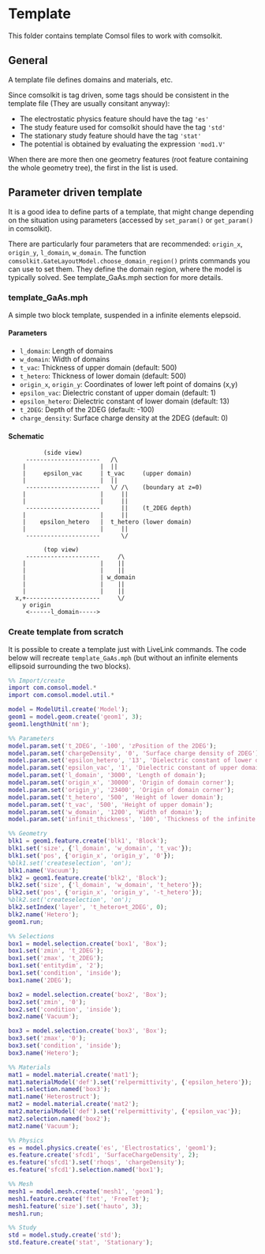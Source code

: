 # Template
This folder contains template Comsol files to work with comsolkit.

## General
A template file defines domains and materials, etc.

Since comsolkit is tag driven, some tags should be consistent in the template file (They are usually consitant anyway):

- The electrostatic physics feature should have the tag `'es'`
- The study feature used for comsolkit should have the tag `'std'`
- The stationary study feature should have the tag `'stat'`
- The potential is obtained by evaluating the expression `'mod1.V'`

When there are more then one geometry features (root feature containing the whole geometry tree), the first in the list is used.

## Parameter driven template
It is a good idea to define parts of a template, that might change depending on the situation using parameters (accessed by `set_param()` or `get_param()` in comsolkit).

There are particularly four parameters that are recommended: `origin_x`, `origin_y`, `l_domain`, `w_domain`. The function `comsolkit.GateLayoutModel.choose_domain_region()` prints commands you can use to set them. They define the domain region, where the model is typically solved. See template_GaAs.mph section for more details.

### template_GaAs.mph
A simple two block template, suspended in a infinite elements elepsoid.

#### Parameters
- `l_domain`: Length of domains
- `w_domain`: Width of domains
- `t_vac`: Thickness of upper domain (default: 500)
- `t_hetero`: Thickness of lower domain (default: 500)
- `origin_x`, `origin_y`: Coordinates of lower left point of domains (x,y)
- `epsilon_vac`: Dielectric constant of upper domain (default: 1)
- `epsilon_hetero`: Dielectric constant of lower domain (default: 13)
- `t_2DEG`: Depth of the 2DEG (default: -100)
- `charge_density`: Surface charge density at the 2DEG (default: 0)

#### Schematic
 ```
           (side view)
      ---------------------   /\
     |                     |  ||
     |     epsilon_vac     | t_vac     (upper domain)
     |                     |  ||
      ---------------------   \/ /\    (boundary at z=0)
     |                     |     ||
     |                     |     ||
      ---------------------      ||    (t_2DEG depth)
     |                     |     ||
     |    epsilon_hetero   |  t_hetero (lower domain)
     |                     |     ||
      ---------------------      \/

           (top view)
      ---------------------     /\
     |                     |    ||
     |                     |    ||
     |                     | w_domain
     |                     |    ||
     |                     |    ||
   x,+---------------------     \/
     y origin
      <------l_domain----->
```

### Create template from scratch
It is possible to create a template just with LiveLink commands. The code below will recreate `template_GaAs.mph` (but without an infinite elements ellipsoid surrounding the two blocks).

```matlab
%% Import/create
import com.comsol.model.*
import com.comsol.model.util.*

model = ModelUtil.create('Model');
geom1 = model.geom.create('geom1', 3);
geom1.lengthUnit('nm');

%% Parameters
model.param.set('t_2DEG', '-100', 'zPosition of the 2DEG');
model.param.set('chargeDensity', '0', 'Surface charge density of 2DEG');
model.param.set('epsilon_hetero', '13', 'Dielectric constant of lower domain');
model.param.set('epsilon_vac', '1', 'Dielectric constant of upper domain');
model.param.set('l_domain', '3000', 'Length of domain');
model.param.set('origin_x', '30000', 'Origin of domain corner');
model.param.set('origin_y', '23400', 'Origin of domain corner');
model.param.set('t_hetero', '500', 'Height of lower domain');
model.param.set('t_vac', '500', 'Height of upper domain');
model.param.set('w_domain', '1200', 'Width of domain');
model.param.set('infinit_thickness', '100', 'Thickness of the infinite element layers');

%% Geometry
blk1 = geom1.feature.create('blk1', 'Block');
blk1.set('size', {'l_domain', 'w_domain', 't_vac'});
blk1.set('pos', {'origin_x', 'origin_y', '0'});
%blk1.set('createselection', 'on');
blk1.name('Vacuum');
blk2 = geom1.feature.create('blk2', 'Block');
blk2.set('size', {'l_domain', 'w_domain', 't_hetero'});
blk2.set('pos', {'origin_x', 'origin_y', '-t_hetero'});
%blk2.set('createselection', 'on');
blk2.setIndex('layer', 't_hetero+t_2DEG', 0);
blk2.name('Hetero');
geom1.run;

%% Selections
box1 = model.selection.create('box1', 'Box');
box1.set('zmin', 't_2DEG');
box1.set('zmax', 't_2DEG');
box1.set('entitydim', '2');
box1.set('condition', 'inside');
box1.name('2DEG');

box2 = model.selection.create('box2', 'Box');
box2.set('zmin', '0');
box2.set('condition', 'inside');
box2.name('Vacuum');

box3 = model.selection.create('box3', 'Box');
box3.set('zmax', '0');
box3.set('condition', 'inside');
box3.name('Hetero');

%% Materials
mat1 = model.material.create('mat1');
mat1.materialModel('def').set('relpermittivity', {'epsilon_hetero'});
mat1.selection.named('box3');
mat1.name('Heterostruct');
mat2 = model.material.create('mat2');
mat2.materialModel('def').set('relpermittivity', {'epsilon_vac'});
mat2.selection.named('box2');
mat2.name('Vacuum');

%% Physics
es = model.physics.create('es', 'Electrostatics', 'geom1');
es.feature.create('sfcd1', 'SurfaceChargeDensity', 2);
es.feature('sfcd1').set('rhoqs', 'chargeDensity');
es.feature('sfcd1').selection.named('box1');

%% Mesh
mesh1 = model.mesh.create('mesh1', 'geom1');
mesh1.feature.create('ftet', 'FreeTet');
mesh1.feature('size').set('hauto', 3);
mesh1.run;

%% Study
std = model.study.create('std');
std.feature.create('stat', 'Stationary');
```
